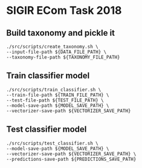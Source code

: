 # SIGIR ECom Task 2018


## Build taxonomy and pickle it

```
./src/scripts/create_taxonomy.sh \
--input-file-path ${DATA_FILE_PATH} \
--taxonomy-file-path ${TAXONOMY_FILE_PATH}
```


## Train classifier model

```
./src/scripts/train_classifier.sh \
--train-file-path ${TRAIN_FILE_PATH} \
--test-file-path ${TEST_FILE_PATH} \
--model-save-path ${MODEL_SAVE_PATH} \
--vectorizer-save-path ${VECTORIZER_SAVE_PATH}
```


## Test classifier model

```
./src/scripts/test_classifier.sh \
--model-save-path ${MODEL_SAVE_PATH} \
--vectorizer-save-path ${VECTORIZER_SAVE_PATH} \
--predictions-save-path ${PREDICTIONS_SAVE_PATH}
```

